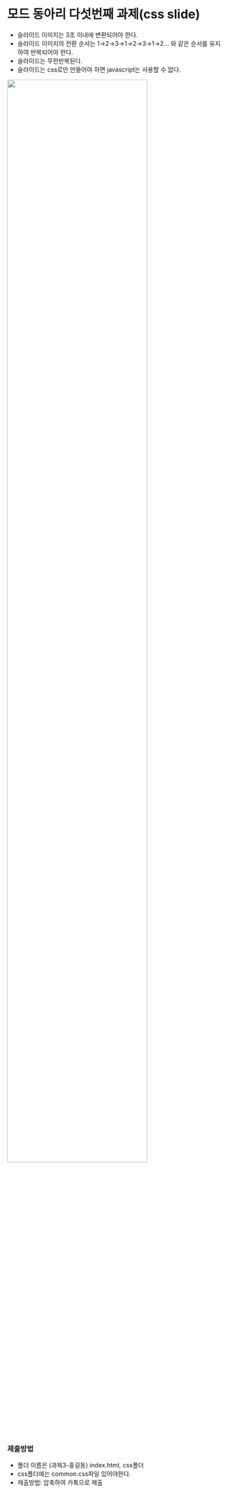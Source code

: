 # 모드 동아리 다섯번째 과제(css slide)
- 슬라이드 이미지는 3초 이내에 변환되어야 한다.
- 슬라이드 이미지의 전환 순서는 1→2→3→1→2→3→1→2... 와 같은 순서를 유지하여 반복되어야 한다.
- 슬라이드는 무한반복된다.
- 슬라이드는 css로만 만들어야 하면 javascript는 사용할 수 없다.


<img width="80%" src="https://user-images.githubusercontent.com/89061456/180110044-5257c4d2-2847-41d5-869c-b951a61a2f9c.gif"/>

### 제출방법
- 폴더 이름은 (과제3-홍길동) index.html, css폴더 
- css폴더에는 common.css파일 있어야한다.
- 제출방법: 압축하여 카톡으로 제출 
